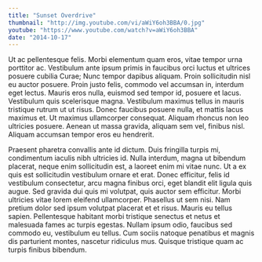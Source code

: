 ```yaml
---
title: "Sunset Overdrive"
thumbnail: "http://img.youtube.com/vi/aWiY6oh3BBA/0.jpg"
youtube: "https://www.youtube.com/watch?v=aWiY6oh3BBA"
date: "2014-10-17"
---
```


Ut ac pellentesque felis. Morbi elementum quam eros, vitae tempor urna
porttitor ac. Vestibulum ante ipsum primis in faucibus orci luctus et
ultrices posuere cubilia Curae; Nunc tempor dapibus aliquam. Proin
sollicitudin nisl eu auctor posuere. Proin justo felis, commodo vel
accumsan in, interdum eget lectus. Mauris eros nulla, euismod sed
tempor id, posuere et lacus. Vestibulum quis scelerisque
magna. Vestibulum maximus tellus in mauris tristique rutrum ut ut
risus. Donec faucibus posuere nulla, et mattis lacus maximus et. Ut
maximus ullamcorper consequat. Aliquam rhoncus non leo ultricies
posuere. Aenean ut massa gravida, aliquam sem vel, finibus
nisl. Aliquam accumsan tempor eros eu hendrerit.

Praesent pharetra convallis ante id dictum. Duis fringilla turpis mi,
condimentum iaculis nibh ultricies id. Nulla interdum, magna ut
bibendum placerat, neque enim sollicitudin est, a laoreet enim mi
vitae nunc. Ut a ex quis est sollicitudin vestibulum ornare et
erat. Donec efficitur, felis id vestibulum consectetur, arcu magna
finibus orci, eget blandit elit ligula quis augue. Sed gravida dui
quis mi volutpat, quis auctor sem efficitur. Morbi ultricies vitae
lorem eleifend ullamcorper. Phasellus ut sem nisi. Nam pretium dolor
sed ipsum volutpat placerat et et risus. Mauris eu tellus
sapien. Pellentesque habitant morbi tristique senectus et netus et
malesuada fames ac turpis egestas. Nullam ipsum odio, faucibus sed
commodo eu, vestibulum eu tellus. Cum sociis natoque penatibus et
magnis dis parturient montes, nascetur ridiculus mus. Quisque
tristique quam ac turpis finibus bibendum.
